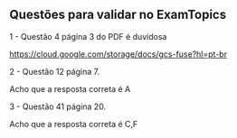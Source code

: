 ## Questões para validar no ExamTopics

1 - Questão 4 página 3 do PDF é duvidosa

https://cloud.google.com/storage/docs/gcs-fuse?hl=pt-br


2 - Questão 12 página 7. 

Acho que a resposta correta é A

3 - Questão 41 página 20. 

Acho que a resposta correta é C,F



